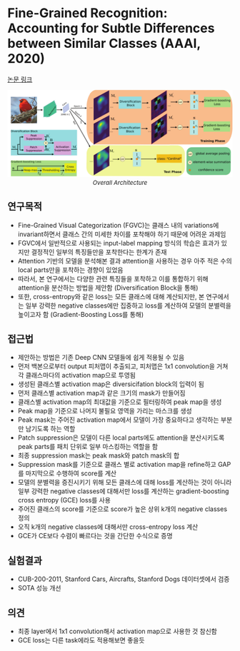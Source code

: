 # Fine-Grained Recognition: Accounting for Subtle Differences between Similar Classes (AAAI, 2020)

[논문 링크](https://ojs.aaai.org/index.php/AAAI/article/view/6882)

<p align="center">
    <img width="600" alt='fig1' src="./img/04_07_01.png?raw=true"></br>
    <em><font size=2>Overall Architecture</font></em>
</p>

## 연구목적
- Fine-Grained Visual Categorization (FGVC)는 클래스 내의 variations에 invariant하면서 클래스 간의 미세한 차이를 포착해야 하기 때문에 어려운 과제임
- FGVC에서 일반적으로 사용되는 input-label mapping 방식의 학습은 효과가 있지만 결정적인 일부의 특징들만을 포착한다는 한계가 존재
- Attention 기반의 모델을 분석해본 결과 attention을 사용하는 경우 아주 적은 수의 local parts만을 포착하는 경향이 있었음
- 따라서, 본 연구에서는 다양한 관련 특징들을 포착하고 이를 통합하기 위해 attention을 분산하는 방법을 제안함 (Diversification Block을 통해)
- 또한, cross-entropy와 같은 loss는 모든 클래스에 대해 계산되지만, 본 연구에서는 일부 강력한 negative classes에만 집중하고 loss를 계산하여 모델의 분별력을 높이고자 함 (Gradient-Boosting Loss를 통해)

## 접근법
- 제안하는 방법은 기존 Deep CNN 모델들에 쉽게 적용될 수 있음 
- 먼저 백본으로부터 output 피처맵이 추출되고, 피처맵은 1x1 convolution을 거쳐 각 클래스마다의 activation map으로 투영됨
- 생성된 클래스별 activation map은 diversicifation block의 입력이 됨
- 먼저 클래스별 activation map과 같은 크기의 mask가 만들어짐 
- 클래스별 activation map의 최대값을 기준으로 필터링하여 peak map을 생성
- Peak map을 기준으로 나머지 불필요 영역을 가리는 마스크를 생성
- Peak mask는 주어진 activation map에서 모델이 가장 중요하다고 생각하는 부분만 남기도록 하는 역할
- Patch suppression은 모델이 다른 local parts에도 attention을 분산시키도록 peak parts를 패치 단위로 일부 마스킹하는 역할을 함
- 최종 suppression mask는 peak mask와 patch mask의 합
- Suppression mask를 기준으로 클래스 별로 activation map을 refine하고 GAP를 마지막으로 수행하여 score를 계산 
- 모델의 분별력을 증진시키기 위해 모든 클래스에 대해 loss를 계산하는 것이 아니라 일부 강력한 negative classes에 대해서만 loss를 계산하는 gradient-boosting cross entropy (GCE) loss를 사용
- 주어진 클래스의 score를 기준으로 score가 높은 상위 k개의 negative classes 정의
- 오직 k개의 negative classes에 대해서만 cross-entropy loss 계산
- GCE가 CE보다 수렴이 빠르다는 것을 간단한 수식으로 증명

## 실험결과
- CUB-200-2011, Stanford Cars, Aircrafts, Stanford Dogs 데이터셋에서 검증
- SOTA 성능 개선

## 의견
- 최종 layer에서 1x1 convolution해서 activation map으로 사용한 것 참신함
- GCE loss는 다른 task에라도 적용해보면 좋을듯